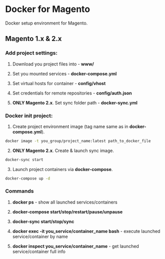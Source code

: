 # Docker for Magento

Docker setup environment for Magento.

## Magento 1.x & 2.x

### Add project settings:

1. Download you project files into - **www/**

2. Set you mounted services - **docker-compose.yml**

3. Set virtual hosts for container - **config/vhost**

4. Set credentials for remote repositories - **config/auth.json**

5. **ONLY Magento 2.x**. Set sync folder path - **docker-sync.yml**


### Docker init project:

1. Create project environment image (tag name same as in  **docker-compose.yml**).

```bash
docker image -t you_group/project_name:latest path_to_docker_file
```

2. **ONLY Magento 2.x**. Create & launch sync image.

```bash
docker-sync start
```

3. Launch project containers via **docker-compose**.

```bash
docker-compose up -d
```

### Commands

1. **docker ps** - show all launched services/containers 

2. **docker-compose start/stop/restart/pause/unpause**

3. **docker-sync start/stop/sync**

4. **docker exec -it you_service/container_name bash** - execute launched service/container by name

5. **docker inspect you_service/container_name** - get launched service/container full info
